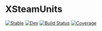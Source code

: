 # XSteamUnits

[![Stable](https://img.shields.io/badge/docs-stable-blue.svg)](https://hzgzh.github.io/XSteamUnits.jl/stable)
[![Dev](https://img.shields.io/badge/docs-dev-blue.svg)](https://hzgzh.github.io/XSteamUnits.jl/dev)
[![Build Status](https://github.com/hzgzh/XSteamUnits.jl/workflows/CI/badge.svg)](https://github.com/hzgzh/XSteamUnits.jl/actions)
[![Coverage](https://codecov.io/gh/hzgzh/XSteamUnits.jl/branch/master/graph/badge.svg)](https://codecov.io/gh/hzgzh/XSteamUnits.jl)
